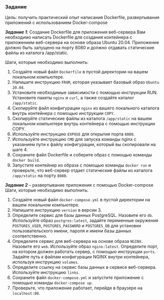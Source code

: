 ### Задание 

Цель: получить практический опыт написания Dockerfile,
развертывания приложений с использованием Docker-compose

***Задание 1***: Создание Dockerfile для приложения веб-сервера
Вам необходимо написать Dockerfile для создания контейнера с приложением
веб-сервера на основе образа Ubuntu 20.04. Приложение должно быть
запущено на порту 8080 и должно отдавать статические файлы из каталога
/app/static.

Шаги, которые необходимо выполнить:
1. Создайте новый файл `Dockerfile` в пустой директории на вашем
локальном компьютере.
2. Напишите инструкцию `FROM`, которая указывает базовый образ
`Ubuntu 20.04`.
3. Установите необходимые зависимости с помощью инструкции RUN.
Установите пакеты `nginx` и `curl`, а также создайте каталог `/app/static`.
4. Скопируйте файл конфигурации `nginx` из вашего локального каталога
внутрь контейнера с помощью инструкции `COPY`.
5. Скопируйте статические файлы из каталога `/app/static` на вашем
локальном компьютере внутрь контейнера с помощью инструкции COPY.
6. Используйте инструкцию `EXPOSE` для открытия порта `8080`.
7. Используйте инструкцию `CMD` для запуска команды nginx с указанием
пути к файлу конфигурации, который вы скопировали на шаге 4.
8. Сохраните файл Dockerfile и соберите образ с помощью команды `docker
build`.
9. Запустите контейнер из образа с помощью команды `docker run` и
проверьте, что веб-сервер отдает статические файлы из каталога `/app/static` на порту `8080`.

***Задание 2*** – развертывание приложения с помощью Docker-compose
Шаги, которые необходимо выполнить:
1. Создайте новый файл `docker-compose.yml` в пустой директории на
вашем локальном компьютере.
2. Напишите инструкцию `version` в версии 3.
3. Определите сервис для базы данных PostgreSQL. Назовите его `db`.
Используйте образ `postgres:latest`, задайте переменные окружения
`POSTGRES_USER`, `POSTGRES_PASSWORD` и `POSTGRES_DB` для
установки пользовательского имени, пароля и имени базы данных
соответственно.
4. Определите сервис для веб-сервера на основе образа `NGINX`. Назовите
его `web`. Используйте образ `nginx:latest`. Определите порт, на котором
должен работать сервер, с помощью инструкции `ports`. Задайте путь к
файлам конфигурации NGINX внутри контейнера, используя
инструкцию `volumes`.
5. Определите ссылку на сервис базы данных в сервисе веб-сервера.
Используйте инструкцию `links`.
6. Сохраните файл `docker-compose.yml` и запустите приложение с
помощью команды `docker-compose up`.
7. Проверьте, что приложение работает, перейдя в браузере на
`localhost:80`.